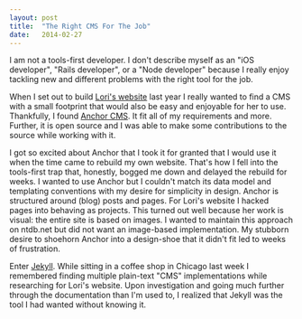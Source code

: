 ```yaml
---
layout: post
title:  "The Right CMS For The Job"
date:   2014-02-27
---
```


I am not a tools-first developer. I don't describe myself as an "iOS developer", "Rails developer", or a "Node developer" because I really enjoy tackling new and different problems with the right tool for the job.

When I set out to build <a href="http://www.lorimakes.com/" target="_blank">Lori's website</a> last year I really wanted to find a CMS with a small footprint that would also be easy and enjoyable for her to use. Thankfully, I found <a href="http://www.anchorcms.com/">Anchor CMS</a>. It fit all of my requirements and more. Further, it is open source and I was able to make some contributions to the source while working with it.

I got so excited about Anchor that I took it for granted that I would use it when the time came to rebuild my own website. That's how I fell into the tools-first trap that, honestly, bogged me down and delayed the rebuild for weeks. I wanted to use Anchor but I couldn't match its data model and templating conventions with my desire for simplicity in design. Anchor is structured around (blog) posts and pages. For Lori's website I hacked pages into behaving as projects. This turned out well because her work is visual: the entire site is based on images. I wanted to maintain this approach on ntdb.net but did not want an image-based implementation. My stubborn desire to shoehorn Anchor into a design-shoe that it didn't fit led to weeks of frustration.

Enter <a href="http://jekyllrb.com/" target="_blank">Jekyll</a>. While sitting in a coffee shop in Chicago last week I remembered finding multiple plain-text "CMS" implementations while researching for Lori's website. Upon investigation and going much further through the documentation than I'm used to, I realized that Jekyll was the tool I had wanted without knowing it.